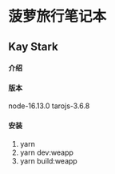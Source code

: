 # 菠萝旅行笔记本

## Kay Stark

#### 介绍


#### 版本
node-16.13.0
tarojs-3.6.8

#### 安装
1.  yarn
2.  yarn dev:weapp
3.  yarn build:weapp



